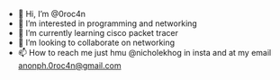 - 👋 Hi, I’m @0roc4n
- 👀 I’m interested in programming and networking 
- 🌱 I’m currently learning cisco packet tracer
- 💞️ I’m looking to collaborate on networking
- 📫 How to reach me just hmu @nicholekhog in insta and at my email anonph.0roc4n@gmail.com

<!---
0roc4n/0roc4n is a ✨ special ✨ repository because its `README.md` (this file) appears on your GitHub profile.
You can click the Preview link to take a look at your changes.
--->
